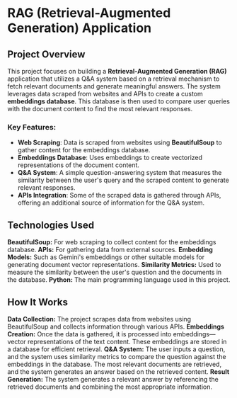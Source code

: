 # RAG (Retrieval-Augmented Generation) Application

## Project Overview

This project focuses on building a **Retrieval-Augmented Generation (RAG)** application that utilizes a Q&A system based on a retrieval mechanism to fetch relevant documents and generate meaningful answers. The system leverages data scraped from websites and APIs to create a custom **embeddings database**. This database is then used to compare user queries with the document content to find the most relevant responses.

### Key Features:
- **Web Scraping**: Data is scraped from websites using **BeautifulSoup** to gather content for the embeddings database.
- **Embeddings Database**: Uses embeddings to create vectorized representations of the document content.
- **Q&A System**: A simple question-answering system that measures the similarity between the user's query and the scraped content to generate relevant responses.
- **APIs Integration**: Some of the scraped data is gathered through APIs, offering an additional source of information for the Q&A system.

## Technologies Used
**BeautifulSoup:** For web scraping to collect content for the embeddings database.
**APIs:** For gathering data from external sources.
**Embedding Models:** Such as Gemini's embeddings or other suitable models for generating document vector representations.
**Similarity Metrics:** Used to measure the similarity between the user's question and the documents in the database.
**Python:** The main programming language used in this project.

## How It Works
**Data Collection:** The project scrapes data from websites using BeautifulSoup and collects information through various APIs.
**Embeddings Creation:** Once the data is gathered, it is processed into embeddings—vector representations of the text content. These embeddings are stored in a database for efficient retrieval.
**Q&A System:** The user inputs a question, and the system uses similarity metrics to compare the question against the embeddings in the database. The most relevant documents are retrieved, and the system generates an answer based on the retrieved content.
**Result Generation:** The system generates a relevant answer by referencing the retrieved documents and combining the most appropriate information.
